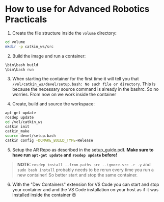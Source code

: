 # How to use for Advanced Robotics Practicals

1. Create the file structure inside the `volume` directory:
```bash
cd volume
mkdir -p catkin_ws/src
```

2. Build the image and run a container:
```bash
\bin\bash build
\bin\bash run
```

3. When starting the container for the first time it will tell you that `/vol/catkin_ws/devel/setup.bash: No such file or directory`. This is because the necessary source command is already in the bashrc. So no worries. From now on we work inside the container

4. Create, build and source the workspace:
```bash
apt-get update
rosdep update
cd /vol/catkin_ws
catkin init
catkin_make
source devel/setup.bash
catkin config -DCMAKE_BUILD_TYPE=Release
```

5. Setup the AR Repo as described in the setup_guide.pdf. **Make sure to have run `apt-get update` and `rosdep update` before!**

> **NOTE:** `rosdep install --from-paths src --ignore-src -r -y`
and `sudo bash install` probably needs to be rerun every time you run a new container! So better start and stop the same container.

6. With the "Dev Containers" extension for VS Code you can start and stop your container and and the VS Code installation on your host as if it was installed inside the container :wink: